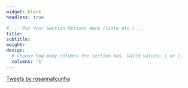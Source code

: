 ```yaml
---
widget: blank
headless: true

# ... Put Your Section Options Here (title etc.) ...
title: 
subtitle:
weight: 
design:
  # Choose how many columns the section has. Valid values: 1 or 2.
  columns: '1'
---
```


<a class="twitter-timeline" data-lang="en" data-width="270" data-height="300" href="https://twitter.com/rosannafcunha?ref_src=twsrc%5Etfw">Tweets by rosannafcunha</a> <script async src="https://platform.twitter.com/widgets.js" charset="utf-8"></script>
